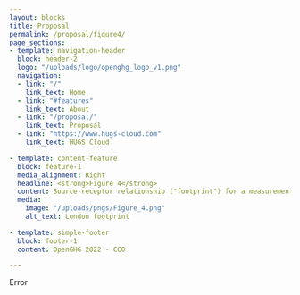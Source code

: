 ```yaml
---
layout: blocks
title: Proposal
permalink: /proposal/figure4/
page_sections:
- template: navigation-header
  block: header-2
  logo: "/uploads/logo/openghg_logo_v1.png"
  navigation:
  - link: "/"
    link_text: Home
  - link: "#features"
    link_text: About
  - link: "/proposal/"
    link_text: Proposal
  - link: "https://www.hugs-cloud.com"
    link_text: HUGS Cloud

- template: content-feature
  block: feature-1
  media_alignment: Right
  headline: <strong>Figure 4</strong>
  content: Source-receptor relationship ("footprint") for a measurement at the Thames Barrier, overlaid on  London's tree canopy cover </br></br><a href="https://fig4.voila.openghg.org" target="_blank">Open Voila</a> 
  media:
    image: "/uploads/pngs/Figure_4.png"
    alt_text: London footprint

- template: simple-footer
  block: footer-1
  content: OpenGHG 2022 - CC0

---
```

Error